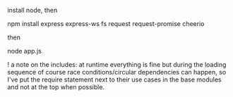 install node, then 

npm install express express-ws fs request request-promise cheerio

then 

node app.js



! a note on the includes: at runtime everything is fine but during the loading sequence of course race conditions/circular dependencies can happen, so I've put the require statement next to their use cases in the base modules and not at the top when possible.